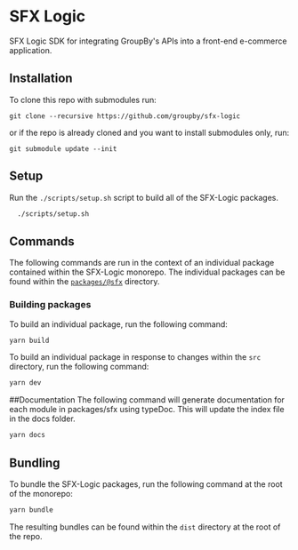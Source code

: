 # SFX Logic
SFX Logic SDK for integrating GroupBy's APIs into a front-end e-commerce application.

## Installation
To clone this repo with submodules run:
```
git clone --recursive https://github.com/groupby/sfx-logic
```
or if the repo is already cloned and you want to install submodules only, run:
```
git submodule update --init
```
## Setup
Run the `./scripts/setup.sh` script to build all of the SFX-Logic packages.
```sh
  ./scripts/setup.sh
```

## Commands
The following commands are run in the context of an individual package contained within the SFX-Logic monorepo. The individual packages can be found within the [`packages/@sfx`](packages/@sfx) directory.

### Building packages
To build an individual package, run the following command:
```sh
yarn build
```

To build an individual package in response to changes within the `src` directory, run the following command:
```sh
yarn dev
```

##Documentation
The following command will generate documentation for each module in packages/sfx using typeDoc. This will update the index file in the docs folder. 
```sh
yarn docs
```

## Bundling
To bundle the SFX-Logic packages, run the following command at the root of the monorepo:
```sh
yarn bundle
```

The resulting bundles can be found within the `dist` directory at the root of the repo.
